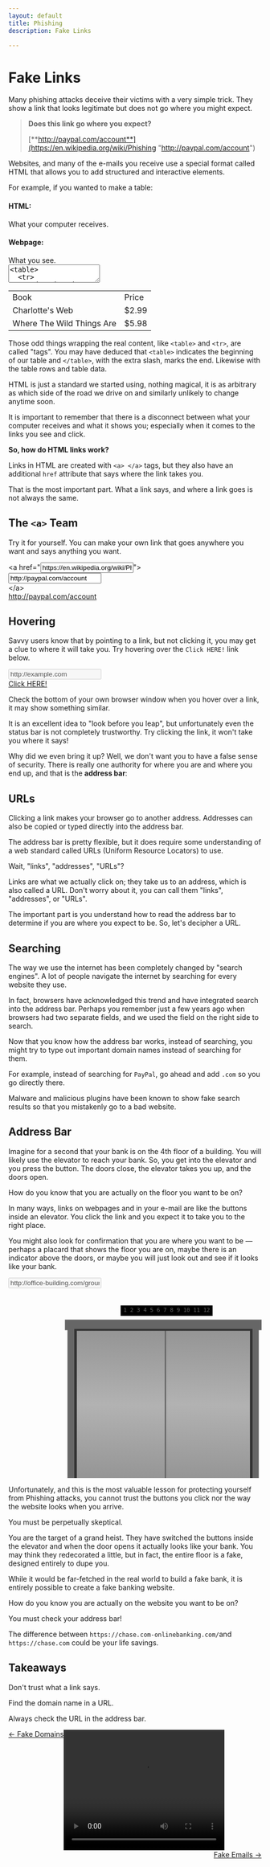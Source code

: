 ```yaml
---
layout: default
title: Phishing
description: Fake Links

---
```

# Fake Links

Many phishing attacks deceive their victims with a very simple trick. They show a link that looks legitimate but does not go where you might expect.

> **Does this link go where you expect?**
>
> [**http://paypal.com/account**](https://en.wikipedia.org/wiki/Phishing "http://paypal.com/account")

Websites, and many of the e-mails you receive use a special format called HTML that allows you to add structured and interactive elements.

For example, if you wanted to make a table:

<!-- HTML table Interactive Activity -->
<div class="html-table" data-v-99ac6492><div class="header" data-v-99ac6492><div class="left" data-v-99ac6492><h4 data-v-99ac6492>HTML:</h4><span data-v-99ac6492>What your computer receives.</span></div><div class="right" data-v-99ac6492><h4 data-v-99ac6492>Webpage:</h4><span data-v-99ac6492>What you see.</span></div></div><div class="left" data-v-99ac6492><textarea wrap="off" data-v-99ac6492>&lt;table&gt;
  &lt;tr&gt;
    &lt;td&gt;Book&lt;/td&gt;
    &lt;td&gt;Price&lt;/td&gt;
  &lt;/tr&gt;
  &lt;tr&gt;
    &lt;td&gt;Charlotte's Web&lt;/td&gt;
    &lt;td&gt;$2.99&lt;/td&gt;
  &lt;/tr&gt;
  &lt;tr&gt;
    &lt;td&gt;Where The Wild Things Are&lt;/td&gt;
    &lt;td&gt;$5.98&lt;/td&gt;
  &lt;/tr&gt;
&lt;/table&gt;</textarea></div><div class="right" data-v-99ac6492><div class="content" data-v-99ac6492><table>
  <tr>
    <td>Book</td>
    <td>Price</td>
  </tr>
  <tr>
    <td>Charlotte's Web</td>
    <td>$2.99</td>
  </tr>
  <tr>
    <td>Where The Wild Things Are</td>
    <td>$5.98</td>
  </tr>
</table></div></div></div>
<!-- HTML table Interactive Activity -->


Those odd things wrapping the real content, like `<table>` and `<tr>`, are called "tags". You may have deduced that `<table>` indicates the beginning of our table and `</table>`, with the extra slash, marks the end. Likewise with the table rows and table data.

HTML is just a standard we started using, nothing magical, it is as arbitrary as which side of the road we drive on and similarly unlikely to change anytime soon.

It is important to remember that there is a disconnect between what your computer receives and what it shows you; especially when it comes to the links you see and click.

**So, how do HTML links work?**

Links in HTML are created with `<a> </a>` tags, but they also have an additional `href` attribute that says where the link takes you.

That is the most important part. What a link says, and where a link goes is not always the same.

## The `<a>` Team

Try it for yourself. You can make your own link that goes anywhere you want and says anything you want.

<!-- href Interactive Activity -->
<div class="phishing-link" data-v-514aecbe><div class="row" data-v-514aecbe><span data-v-514aecbe>&lt;a href=&quot;</span><input title="Where you go." data-tippy data-tippy-arrow="true" data-tippy-placement="right" data-tippy-trigger="manual" data-tippy-hideonclick="persistent" data-tippy-distance="30" data-tippy-flip="false" value="https://en.wikipedia.org/wiki/Phishing" class="href" data-v-514aecbe><span data-v-514aecbe>&quot;&gt;</span><br data-v-514aecbe><input title="What you see." data-tippy data-tippy-arrow="true" data-tippy-placement="right" data-tippy-trigger="manual" data-tippy-hideonclick="persistent" data-tippy-flip="false" value="http://paypal.com/account" class="content" data-v-514aecbe><br data-v-514aecbe><span data-v-514aecbe>&lt;/a&gt;</span></div><div class="row" data-v-514aecbe><a href="https://en.wikipedia.org/wiki/Phishing" data-v-514aecbe>http://paypal.com/account</a></div></div>
<!-- href Interactive Activity -->


## Hovering

Savvy users know that by pointing to a link, but not clicking it, you may get a clue to where it will take you. Try hovering over the `Click HERE!` link below.

<!-- hover link Interactive Activity -->
<div class="browser-window" data-v-3262b446><div class="row" data-v-3262b446><div class="column left" data-v-3262b446><span class="dot" style="background:#ed594a;" data-v-3262b446></span><span class="dot" style="background:#fdd800;" data-v-3262b446></span><span class="dot" style="background:#5ac05a;" data-v-3262b446></span><div class="nav" data-v-3262b446><i class="back fas fa-arrow-left" data-v-3262b446></i><i class="forward fas fa-arrow-right" data-v-3262b446></i><i class="forward fas fa-redo" data-v-3262b446></i></div></div><div class="column middle" data-v-3262b446><input type="text" disabled="disabled" value="http://example.com" data-v-3262b446></div><div class="column right" data-v-3262b446><div style="float:right" data-v-3262b446><span class="bar" data-v-3262b446></span><span class="bar" data-v-3262b446></span><span class="bar" data-v-3262b446></span></div></div></div><div class="content" data-v-3262b446><div class="hover-link" data-v-eedd5baa><div class="link" data-v-eedd5baa><a href="http://example.com/test" data-v-eedd5baa>
      Click HERE!
    </a></div><!----><!----></div></div></div>
<!-- hover link Interactive Activity -->


Check the bottom of your own browser window when you hover over a link, it may show something similar.

It is an excellent idea to "look before you leap", but unfortunately even the status bar is not completely trustworthy. Try clicking the link, it won't take you where it says!

Why did we even bring it up? Well, we don't want you to have a false sense of security. There is really one authority for where you are and where you end up, and that is the **address bar**:

## URLs

Clicking a link makes your browser go to another address. Addresses can also be copied or typed directly into the address bar.

The address bar is pretty flexible, but it does require some understanding of a web standard called URLs (Uniform Resource Locators) to use.

Wait, "links", "addresses", "URLs"?

Links are what we actually click on; they take us to an address, which is also called a URL. Don't worry about it, you can call them "links", "addresses", or "URLs".

The important part is you understand how to read the address bar to determine if you are where you expect to be. So, let's decipher a URL.

## Searching

The way we use the internet has been completely changed by "search engines". A lot of people navigate the internet by searching for every website they use.

In fact, browsers have acknowledged this trend and have integrated search into the address bar. Perhaps you remember just a few years ago when browsers had two separate fields, and we used the field on the right side to search.

Now that you know how the address bar works, instead of searching, you might try to type out important domain names instead of searching for them.

For example, instead of searching for `PayPal`, go ahead and add `.com` so you go directly there.

Malware and malicious plugins have been known to show fake search results so that you mistakenly go to a bad website.

## Address Bar

Imagine for a second that your bank is on the 4th floor of a building. You will likely use the elevator to reach your bank. So, you get into the elevator and you press the button. The doors close, the elevator takes you up, and the doors open.

How do you know that you are actually on the floor you want to be on?

In many ways, links on webpages and in your e-mail are like the buttons inside an elevator. You click the link and you expect it to take you to the right place.

You might also look for confirmation that you are where you want to be — perhaps a placard that shows the floor you are on, maybe there is an indicator above the doors, or maybe you will just look out and see if it looks like your bank.


<!-- Elevator Interactive Activity -->
<div class="browser-window" data-v-3262b446><div class="row" data-v-3262b446><div class="column left" data-v-3262b446><span class="dot" style="background:#ed594a;" data-v-3262b446></span><span class="dot" style="background:#fdd800;" data-v-3262b446></span><span class="dot" style="background:#5ac05a;" data-v-3262b446></span><div class="nav" data-v-3262b446><i class="back fas fa-arrow-left" data-v-3262b446></i><i class="forward fas fa-arrow-right" data-v-3262b446></i><i class="forward fas fa-redo" data-v-3262b446></i></div></div><div class="column middle" data-v-3262b446><input type="text" disabled="disabled" value="http://office-building.com/ground-floor" data-v-3262b446></div><div class="column right" data-v-3262b446><div style="float:right" data-v-3262b446><span class="bar" data-v-3262b446></span><span class="bar" data-v-3262b446></span><span class="bar" data-v-3262b446></span></div></div></div><div class="content" data-v-3262b446><div class="elevator" data-v-04dc064e><svg width="640" height="480" xmlns="http://www.w3.org/2000/svg" data-v-04dc064e><defs data-v-04dc064e><linearGradient id="b" spreadMethod="reflect" x1=".452" x2=".445" y1=".438" y2=".973" data-v-04dc064e><stop offset="0" stop-color="#999" data-v-04dc064e></stop><stop offset="1" stop-color="#666" data-v-04dc064e></stop><stop offset="1" stop-color="#666" data-v-04dc064e></stop></linearGradient><linearGradient id="a" spreadMethod="reflect" x1=".511" x2="1" y2="1" data-v-04dc064e><stop offset="0" stop-color="#999" data-v-04dc064e></stop><stop offset="1" stop-color="#666" data-v-04dc064e></stop><stop offset="1" stop-color="#666" data-v-04dc064e></stop></linearGradient><clipPath id="doorframe" data-v-04dc064e><path d="m135.210114,83.445358l345.378174,0l0,350.420166l-345.378174,0l0,-350.420166z" data-v-04dc064e></path></clipPath></defs><svg width="40" xmlns="http://www.w3.org/2000/svg" viewBox="0 0 490.667 490.667" style="display: none;" data-v-04dc064e><path d="M405.333 149.333c-17.673 0-32 14.327-32 32V160c0-17.673-14.327-32-32-32-17.673 0-32 14.327-32 32v-21.333c0-17.673-14.327-32-32-32-17.673 0-32 14.327-32 32V32c0-17.673-14.327-32-32-32s-32 14.327-32 32v266.667l-74.069-37.035A53.341 53.341 0 0 0 83.413 256c-16.613 0-30.08 13.467-30.08 30.08v.128a30.077 30.077 0 0 0 8.811 21.333l137.941 137.941a154.454 154.454 0 0 0 109.248 45.184c70.692 0 128-57.308 128-128V181.333c0-17.673-14.326-32-32-32z" fill="#ffcc80" data-v-04dc064e></path><g fill="#ffb74d" data-v-04dc064e><path d="M256 114.987v119.68c0 5.891-4.776 10.667-10.667 10.667V138.667A31.297 31.297 0 0 1 256 114.987zM320 136.32v98.347c0 5.891-4.776 10.667-10.667 10.667V160A31.298 31.298 0 0 1 320 136.32zM384 157.653v77.013c0 5.891-4.776 10.667-10.667 10.667v-64A31.3 31.3 0 0 1 384 157.653z" data-v-04dc064e></path></g></svg><g class="layer" data-v-04dc064e><g style="clip-path: url(#doorframe);" data-v-04dc064e><path fill="url(#b)" fill-opacity=".75" stroke="#666" stroke-width="2" d="M312.93 75.74h177v358.397h-177z" class="door right" data-v-04dc064e></path><path fill="url(#b)" fill-opacity=".75" stroke="#666" stroke-width="2" d="M135.195 75.776h177v358.397h-177z" class="door left" data-v-04dc064e></path></g><g fill-opacity=".31" data-v-04dc064e><ellipse cx="524.189" cy="196.826" fill="url(#a)" rx="5.714" ry="5.714" data-v-04dc064e></ellipse><text font-family="Monospace" font-size="7" stroke="#666" stroke-dasharray="null" stroke-linecap="null" stroke-linejoin="null" stroke-width="0" text-anchor="middle" x="524.052" y="199.315" data-v-04dc064e>
          10
        </text></g><path fill="url(#a)" fill-opacity=".31" d="M511.267 137.35h52.571v95.446h-52.571z" data-v-04dc064e></path><path fill="#666" d="M117.5 76.5h18v362h-18z" data-v-04dc064e></path><g fill-opacity=".31" data-v-04dc064e><ellipse cx="523.555" cy="152.665" fill="url(#a)" rx="5.714" ry="5.714" data-v-04dc064e></ellipse><text font-family="Monospace" font-size="7" stroke="#666" stroke-dasharray="null" stroke-linecap="null" stroke-linejoin="null" stroke-width="0" text-anchor="middle" x="523.417" y="155.154" data-v-04dc064e>
          1
        </text></g><g fill-opacity=".31" data-v-04dc064e><ellipse cx="537.686" cy="152.666" fill="url(#a)" rx="5.714" ry="5.714" data-v-04dc064e></ellipse><text font-family="Monospace" font-size="8" stroke="#666" stroke-dasharray="null" stroke-linecap="null" stroke-linejoin="null" stroke-width="0" text-anchor="middle" x="537.549" y="155.154" data-v-04dc064e>
          2
        </text></g><path d="M223.386 34.209h183.096v20.788H223.386z" data-v-04dc064e></path><g fill-opacity=".31" data-v-04dc064e><ellipse cx="551.998" cy="152.665" fill="url(#a)" rx="5.714" ry="5.714" data-v-04dc064e></ellipse><text font-family="Monospace" font-size="7" stroke="#666" stroke-dasharray="null" stroke-linecap="null" stroke-linejoin="null" stroke-width="0" text-anchor="middle" x="551.86" y="155.154" data-v-04dc064e>
          3
        </text></g><g fill-opacity=".31" data-v-04dc064e><ellipse cx="523.827" cy="166.935" fill="url(#a)" rx="5.714" ry="5.714" data-v-04dc064e></ellipse><text font-family="Monospace" font-size="7" stroke="#666" stroke-dasharray="null" stroke-linecap="null" stroke-linejoin="null" stroke-width="0" text-anchor="middle" x="523.689" y="169.424" class="fourth" data-v-04dc064e>
          4
        </text></g><g fill-opacity=".31" data-v-04dc064e><ellipse cx="537.959" cy="166.935" fill="url(#a)" rx="5.714" ry="5.714" data-v-04dc064e></ellipse><text font-family="Monospace" font-size="7" stroke="#666" stroke-dasharray="null" stroke-linecap="null" stroke-linejoin="null" stroke-width="0" text-anchor="middle" x="537.821" y="169.424" data-v-04dc064e>
          5
        </text></g><g fill-opacity=".31" data-v-04dc064e><ellipse cx="552.27" cy="166.935" fill="url(#a)" rx="5.714" ry="5.714" data-v-04dc064e></ellipse><text font-family="Monospace" font-size="7" stroke="#666" stroke-dasharray="null" stroke-linecap="null" stroke-linejoin="null" stroke-width="0" text-anchor="middle" x="552.132" y="169.424" data-v-04dc064e>
          6
        </text></g><g fill-opacity=".31" data-v-04dc064e><ellipse cx="524.189" cy="181.609" fill="url(#a)" rx="5.714" ry="5.714" data-v-04dc064e></ellipse><text font-family="Monospace" font-size="7" stroke="#666" stroke-dasharray="null" stroke-linecap="null" stroke-linejoin="null" stroke-width="0" text-anchor="middle" x="524.052" y="184.097" data-v-04dc064e>
          7
        </text></g><g fill-opacity=".31" data-v-04dc064e><ellipse cx="538.321" cy="181.609" fill="url(#a)" rx="5.714" ry="5.714" data-v-04dc064e></ellipse><text font-family="Monospace" font-size="7" stroke="#666" stroke-dasharray="null" stroke-linecap="null" stroke-linejoin="null" stroke-width="0" text-anchor="middle" x="538.183" y="184.097" data-v-04dc064e>
          8
        </text></g><g fill-opacity=".31" data-v-04dc064e><ellipse cx="552.633" cy="181.609" fill="url(#a)" rx="5.714" ry="5.714" data-v-04dc064e></ellipse><text font-family="Monospace" font-size="7" stroke="#666" stroke-dasharray="null" stroke-linecap="null" stroke-linejoin="null" stroke-width="0" text-anchor="middle" x="552.495" y="184.097" data-v-04dc064e>
          9
        </text></g><g fill-opacity=".31" data-v-04dc064e><ellipse cx="538.321" cy="196.826" fill="url(#a)" rx="5.714" ry="5.714" data-v-04dc064e></ellipse><text font-family="Monospace" font-size="7" stroke="#666" stroke-dasharray="null" stroke-linecap="null" stroke-linejoin="null" stroke-width="0" text-anchor="middle" x="538.183" y="199.315" data-v-04dc064e>
          11
        </text></g><g fill-opacity=".31" data-v-04dc064e><ellipse cx="552.633" cy="196.826" fill="url(#a)" rx="5.714" ry="5.714" data-v-04dc064e></ellipse><text font-family="Monospace" font-size="7" stroke="#666" stroke-dasharray="null" stroke-linecap="null" stroke-linejoin="null" stroke-width="0" text-anchor="middle" x="552.495" y="199.315" data-v-04dc064e>
          12
        </text></g><g fill="#bf0000" fill-opacity=".31" data-v-04dc064e><ellipse cx="524.644" cy="212.678" rx="5.714" ry="5.714" data-v-04dc064e></ellipse><text font-family="Monospace" font-size="7" stroke="#666" stroke-dasharray="null" stroke-linecap="null" stroke-linejoin="null" stroke-width="0" text-anchor="middle" x="524.507" y="215.166" data-v-04dc064e>
          E
        </text></g><path fill="#666" d="M480.5 76.5h18v362h-18z" data-v-04dc064e></path><path fill="#333" d="M480.994 76h5.018v362.304h-5.018zM131.1 76.1h5v362.419h-5z" data-v-04dc064e></path><path fill="#666" d="M112.5 62.5h393v21h-393z" data-v-04dc064e></path><path fill="#333" d="M131.112 80.938h354.876v3.75H131.112z" data-v-04dc064e></path><text fill="#666" font-family="Monospace" font-size="11" stroke-dasharray="null" stroke-linecap="null" stroke-linejoin="null" stroke-width="0" text-anchor="middle" x="315.042" y="47.311" data-v-04dc064e>
        1 2 3 4 5 6 7 8 9 10 11 12
      </text><path fill="#CCC" d="M131.112 428.938h354.876v3.75H131.112z" data-v-04dc064e></path><path fill="#CCC" d="M131.112 430.938h354.876v3.75H131.112z" data-v-04dc064e></path><path fill="#DDD" d="M131.112 432.938h354.876v3.75H131.112z" data-v-04dc064e></path><path fill="#DDD" d="M131.112 434.938h354.876v3.75H131.112z" data-v-04dc064e></path></g></svg></div></div></div>
<!-- Elevator Interactive Activity -->

Unfortunately, and this is the most valuable lesson for protecting yourself from Phishing attacks, you cannot trust the buttons you click nor the way the website looks when you arrive.

You must be perpetually skeptical.

You are the target of a grand heist. They have switched the buttons inside the elevator and when the door opens it actually looks like your bank. You may think they redecorated a little, but in fact, the entire floor is a fake, designed entirely to dupe you.

While it would be far-fetched in the real world to build a fake bank, it is entirely possible to create a fake banking website.

How do you know you are actually on the website you want to be on?

You must check your address bar!

The difference between `https://chase.com-onlinebanking.com/`and `https://chase.com` could be your life savings.

## Takeaways

Don't trust what a link says.

Find the domain name in a URL.

Always check the URL in the address bar.


<!-- Tutorial Video -->
<video width="320" height="240" controls>
  <source src ="Phishing Fake Links.mp4" type= "video/mp4">
</video>




 <span style="float:left;"> 
<a href="./fake_domains.html ">← Fake Domains</a>
  </span> 
 <span style="float:right;">
  <a href="./fake_emails.html ">Fake Emails →</a>
  </span> 
<br />
<br />
